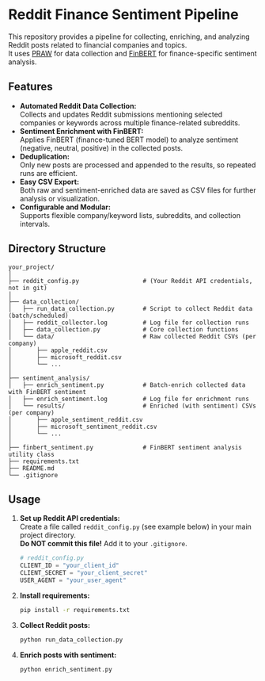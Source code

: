 # Reddit Finance Sentiment Pipeline

This repository provides a pipeline for collecting, enriching, and analyzing Reddit posts related to financial companies and topics.  
It uses [PRAW](https://praw.readthedocs.io/en/stable/) for data collection and [FinBERT](https://huggingface.co/yiyanghkust/finbert-tone) for finance-specific sentiment analysis.

## Features

- **Automated Reddit Data Collection:**  
  Collects and updates Reddit submissions mentioning selected companies or keywords across multiple finance-related subreddits.
- **Sentiment Enrichment with FinBERT:**  
  Applies FinBERT (finance-tuned BERT model) to analyze sentiment (negative, neutral, positive) in the collected posts.
- **Deduplication:**  
  Only new posts are processed and appended to the results, so repeated runs are efficient.
- **Easy CSV Export:**  
  Both raw and sentiment-enriched data are saved as CSV files for further analysis or visualization.
- **Configurable and Modular:**  
  Supports flexible company/keyword lists, subreddits, and collection intervals.

## Directory Structure
```
your_project/
│
├── reddit_config.py                  # (Your Reddit API credentials, not in git)
│
├── data_collection/
│   ├── run_data_collection.py        # Script to collect Reddit data (batch/scheduled)
│   ├── reddit_collector.log          # Log file for collection runs
│   ├── data_collection.py            # Core collection functions
│   └── data/                         # Raw collected Reddit CSVs (per company)
│       ├── apple_reddit.csv
│       ├── microsoft_reddit.csv
│       └── ...
│
├── sentiment_analysis/
│   ├── enrich_sentiment.py           # Batch-enrich collected data with FinBERT sentiment
│   ├── enrich_sentiment.log          # Log file for enrichment runs
│   └── results/                      # Enriched (with sentiment) CSVs (per company)
│       ├── apple_sentiment_reddit.csv
│       ├── microsoft_sentiment_reddit.csv
│       └── ...
│
├── finbert_sentiment.py              # FinBERT sentiment analysis utility class
├── requirements.txt
├── README.md
└── .gitignore
```

## Usage

1. **Set up Reddit API credentials:**  
   Create a file called `reddit_config.py` (see example below) in your main project directory.  
   **Do NOT commit this file!** Add it to your `.gitignore`.

   ```python
   # reddit_config.py
   CLIENT_ID = "your_client_id"
   CLIENT_SECRET = "your_client_secret"
   USER_AGENT = "your_user_agent"
   ```
   
2. **Install requirements:**
   ```sh
   pip install -r requirements.txt
   ```
   
3. **Collect Reddit posts:**
   ```sh
   python run_data_collection.py
   ```
4. **Enrich posts with sentiment:**
   ```sh
   python enrich_sentiment.py
   ```
